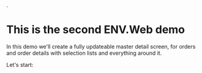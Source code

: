 ﻿.
# This is the second ENV.Web demo
In this demo we'll create a fully updateable master detail screen, for orders and order details with selection lists and everything around it.

Let's start:
